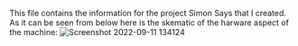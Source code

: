 This file contains the information for the project Simon Says that I created. As it can be seen from below here is the skematic of the harware aspect of the machine:
![Screenshot 2022-09-11 134124](https://user-images.githubusercontent.com/97856310/189541490-dd323a46-de41-4ca4-9260-cfc92a690122.jpg)

